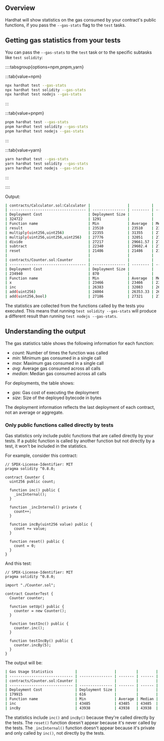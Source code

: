 ## Overview

Hardhat will show statistics on the gas consumed by your contract's public functions, if you pass the `--gas-stats` flag to the `test` tasks.

## Getting gas statistics from your tests

You can pass the `--gas-stats` to the `test` task or to the specific subtasks like `test solidity`:

::::tabsgroup{options=npm,pnpm,yarn}

:::tab{value=npm}

```bash
npx hardhat test --gas-stats
npx hardhat test solidity --gas-stats
npx hardhat test nodejs --gas-stats
```

:::

:::tab{value=pnpm}

```bash
pnpm hardhat test --gas-stats
pnpm hardhat test solidity --gas-stats
pnpm hardhat test nodejs --gas-stats
```

:::

:::tab{value=yarn}

```bash
yarn hardhat test --gas-stats
yarn hardhat test solidity --gas-stats
yarn hardhat test nodejs --gas-stats
```

:::

::::

Output:

```bash
| contracts/Calculator.sol:Calculator |                 |          |        |       |        |
| ----------------------------------- | --------------- | -------- | ------ | ----- | ------ |
| Deployment Cost                     | Deployment Size |          |        |       |        |
| 324722                              | 1291            |          |        |       |        |
| Function name                       | Min             | Average  | Median | Max   | #calls |
| result                              | 23510           | 23510    | 23510  | 23510 | 24     |
| multiply(uint256,uint256)           | 22355           | 31355    | 27155  | 44255 | 7      |
| multiply(uint256,uint256,uint256)   | 27776           | 32051    | 27776  | 44876 | 4      |
| divide                              | 27217           | 29661.57 | 27217  | 44317 | 7      |
| subtract                            | 22340           | 29602.4  | 27140  | 44252 | 5      |
| reset                               | 21486           | 21486    | 21486  | 21486 | 3      |
|                                     |                 |          |        |       |        |
| contracts/Counter.sol:Counter       |                 |          |        |       |        |
| ----------------------------------- | --------------- | -------- | ------ | ----- | ------ |
| Deployment Cost                     | Deployment Size |          |        |       |        |
| 234940                              | 870             |          |        |       |        |
| Function name                       | Min             | Average  | Median | Max   | #calls |
| x                                   | 23466           | 23466    | 23466  | 23466 | 5      |
| inc                                 | 26383           | 32083    | 26383  | 43483 | 3      |
| add(uint256)                        | 24004           | 26353.33 | 26816  | 26840 | 6      |
| add(uint256,bool)                   | 27186           | 27321    | 27321  | 27456 | 6      |
```

The statistics are collected from the functions called by the tests you executed. This means that running `test solidity --gas-stats` will produce a different result than running `test nodejs --gas-stats`.

## Understanding the output
The gas statistics table shows the following information for each function:

 - *count*: Number of times the function was called
 - *min*: Minimum gas consumed in a single call
 - *max*: Maximum gas consumed in a single call
 - *avg*: Average gas consumed across all calls
 - *median*: Median gas consumed across all calls

For deployments, the table shows:

 - *gas*: Gas cost of executing the deployment
 - *size*: Size of the deployed bytecode in bytes

The deployment information reflects the last deployment of each contract, not an average or aggregate.

### Only public functions called directly by tests
Gas statistics only include public functions that are called directly by your tests. If a public function is called by another function but not directly by a test, it won't be included in the statistics.

For example, consider this contract:

```solidity
// SPDX-License-Identifier: MIT
pragma solidity ^0.8.0;

contract Counter {
  uint256 public count;

  function inc() public {
    _incInternal();
  }

  function _incInternal() private {
    count++;
  }

  function incBy(uint256 value) public {
    count += value;
  }

  function reset() public {
    count = 0;
  }
}

```

And this test:

```solidity
// SPDX-License-Identifier: MIT
pragma solidity ^0.8.0;

import "./Counter.sol";

contract CounterTest {
  Counter counter;

  function setUp() public {
    counter = new Counter();
  }

  function testInc() public {
    counter.inc();
  }

  function testIncBy() public {
    counter.incBy(5);
  }
}
```

The output will be:

```bash
| Gas Usage Statistics          |                 |         |        |       |        |
| ----------------------------- | --------------- | ------- | ------ | ----- | ------ |
| contracts/Counter.sol:Counter |                 |         |        |       |        |
| ----------------------------- | --------------- | ------- | ------ | ----- | ------ |
| Deployment Cost               | Deployment Size |         |        |       |        |
| 179915                        | 616             |         |        |       |        |
| Function name                 | Min             | Average | Median | Max   | #calls |
| inc                           | 43485           | 43485   | 43485  | 43485 | 1      |
| incBy                         | 43938           | 43938   | 43938  | 43938 | 1      |
```

The statistics include `inc()` and `incBy()` because they're called directly by the tests. The `reset()` function doesn't appear because it's never called by the tests. The `_incInternal()` function doesn't appear because it's private and only called by `inc()`, not directly by the tests.